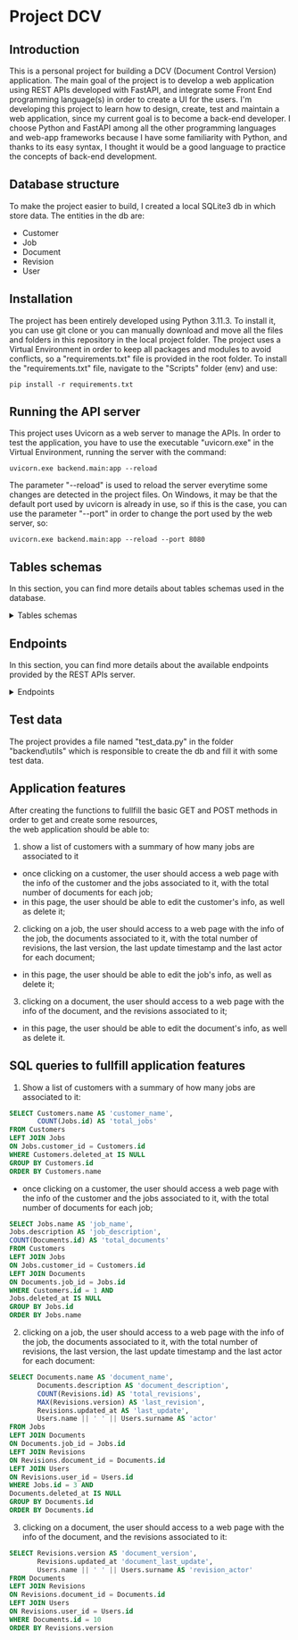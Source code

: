 # Project DCV

## Introduction
This is a personal project for building a DCV (Document Control Version) application.
The main goal of the project is to develop a web application using REST APIs developed
with FastAPI, and integrate some Front End programming language(s) in order to create a UI for the users.
I'm developing this project to learn how to design, create, test and maintain a web application,
since my current goal is to become a back-end developer.
I choose Python and FastAPI among all the other programming languages and web-app frameworks because I have
some familiarity with Python, and thanks to its easy syntax, I thought it would be a good language
to practice the concepts of back-end development.

## Database structure
To make the project easier to build, I created a local SQLite3 db in which store data.
The entities in the db are:
- Customer
- Job
- Document
- Revision
- User

## Installation
The project has been entirely developed using Python 3.11.3.
To install it, you can use git clone or you can manually download and move all the files and folders in this repository in the local project folder.
The project uses a Virtual Environment in order to keep all packages and modules to avoid conflicts, so a "requirements.txt" file is provided in the root folder.
To install the "requirements.txt" file, navigate to the "Scripts" folder (env) and use:
```
pip install -r requirements.txt
```

## Running the API server
This project uses Uvicorn as a web server to manage the APIs.
In order to test the application, you have to use the executable "uvicorn.exe" in the Virtual Environment, 
running the server with the command:
```
uvicorn.exe backend.main:app --reload
```

The parameter "--reload" is used to reload the server everytime some changes are detected in the project files.
On Windows, it may be that the default port used by uvicorn is already in use, so if this is the case, you can use the parameter "--port" in order
to change the port used by the web server, so:
```
uvicorn.exe backend.main:app --reload --port 8080
```

## Tables schemas
In this section, you can find more details about tables schemas used in the database.

<details>
	<summary>Tables schemas</summary>

### Customer Entity
Each Client has the following attributes:
class Customer(BaseModel):
- id
- name
- created_at
- updated_at
- deleted_at

#### Customer Relationships
For every Customer there can be more than one Job(s), so the relation between Customer and Jobs is 1 → N.

#### Table Structure
Considering what explained above, the data table will have the following structure:

```sql
CREATE TABLE "Customers" (
	"id"	INTEGER NOT NULL UNIQUE,
	"name"	TEXT NOT NULL,
	"created_at"	TEXT NOT NULL,
	"updated_at"	TEXT NOT NULL,
	"deleted_at"	TEXT,
	PRIMARY KEY("id" AUTOINCREMENT)
);
```

### Job Entity
Each Job has the following attributes:
- id
- name
- description
- created_at
- updated_at
- deleted_at
- customer_id (foreign key)

#### Job Relationships
For every Job there can be more than one Documents(s), so the relation between Jobs and Documents is 1 → N.

#### Table Structure
Considering what explained above, the data table will have the following structure:

```sql
CREATE TABLE "Jobs" (
	"id"	INTEGER NOT NULL UNIQUE,
	"name"	TEXT NOT NULL,
	"description"	TEXT NOT NULL,
	"created_at"	TEXT NOT NULL,
	"updated_at"	TEXT NOT NULL,
	"deleted_at"	TEXT,
	"customer_id"	INTEGER NOT NULL,
	FOREIGN KEY("customer_id") REFERENCES "Customers"("id"),
	PRIMARY KEY("id" AUTOINCREMENT)
)
```

### Document Entity
Each Document has the following attributes:
- id
- name
- description
- created_at
- updated_at
- deleted_at
- job_id (foreign key)

#### Document Relationships
For every Document there can be more than one Revisions, so the relation between Documents and Revisions is 1 → N.

#### Table Structure
Considering what explained above, the data table will have the following structure:

```sql
CREATE TABLE "Documents" (
	"id"	INTEGER NOT NULL UNIQUE,
	"name"	TEXT NOT NULL,
	"description"	TEXT NOT NULL,
	"created_at"	TEXT NOT NULL,
	"updated_at"	TEXT NOT NULL,
	"deleted_at"	TEXT,
	"job_id"	INTEGER NOT NULL,
	PRIMARY KEY("id" AUTOINCREMENT),
	FOREIGN KEY("job_id") REFERENCES "Jobs"("id")
)
```

### Revision Entity
Each Revision has the following attributes:
- id
- version
- description  
- file_path
- created_at
- updated_at
- deleted_at
- user_id
- document_id

#### Table Structure
Considering what explained above, the data table will have the following structure:

```sql
CREATE TABLE "Revisions" (
	"id"	INTEGER NOT NULL UNIQUE,
	"version"	TEXT NOT NULL,
	"description"	TEXT NOT NULL,
	"file_path"	TEXT NOT NULL,
	"created_at"	TEXT NOT NULL,
	"updated_at"	TEXT NOT NULL,
	"deleted_at"	TEXT,
	"user_id"	INTEGER NOT NULL,
	"document_id"	INTEGER NOT NULL,
	FOREIGN KEY("user_id") REFERENCES "Users"("id"),
	FOREIGN KEY("document_id") REFERENCES "Documents"("id"),
	PRIMARY KEY("id" AUTOINCREMENT)
)
```

### User Entity
Each User has the following attributes:
- id
- name
- surname
- email
- password
- created_at
- updated_at
- deleted_at
- access_level_id (foreign key) # for future use

#### Table Structure
Considering what explained above, the data table will have the following structure:

```sql
CREATE TABLE "Users" (
	"id"	INTEGER NOT NULL UNIQUE,
	"name"	TEXT NOT NULL,
	"surname"	TEXT NOT NULL,
	"email"	TEXT NOT NULL,
	"password"	TEXT NOT NULL,
	"created_at"	TEXT NOT NULL,
	"updated_at"	TEXT NOT NULL,
	"deleted_at"	TEXT,
	"access_level_id"	INTEGER NOT NULL,
	PRIMARY KEY("id" AUTOINCREMENT)
)
```

</details>

## Endpoints
In this section, you can find more details about the available endpoints provided by the REST APIs server.

<details>
	<summary>Endpoints</summary>

The available endpoints are:
- /customers
- /jobs
- /documents
- /revisions
- /users

For each endpoint, there is a GET metod without any parameters (query all data), and a GET method with the id path parameter, like:
```
/customers/customer_id
```
where customer_id is a positive integer greater than 0.

As well as the GET method, for each endpoint there is a POST method to create a resource in the database.

</details>

## Test data
The project provides a file named "test_data.py" in the folder "backend\utils\" which is responsible to create the db and fill it with some test data.

## Application features
After creating the functions to fullfill the basic GET and POST methods in order to get and create some resources,  
the web application should be able to:
1. show a list of customers with a summary of how many jobs are associated to it
- once clicking on a customer, the user should access a web page with the info of the customer and the jobs associated to it, with the total number of documents for each job;
- in this page, the user should be able to edit the customer's info, as well as delete it;
2. clicking on a job, the user should access to a web page with the info of the job, the documents associated to it, with the total number of revisions, the last version, the last update timestamp and the last actor for each document;
- in this page, the user should be able to edit the job's info, as well as delete it;
3. clicking on a document, the user should access to a web page with the info of the document, and the revisions associated to it;
- in this page, the user should be able to edit the document's info, as well as delete it.

## SQL queries to fullfill application features
1. Show a list of customers with a summary of how many jobs are associated to it:
```sql
SELECT Customers.name AS 'customer_name',
	   COUNT(Jobs.id) AS 'total_jobs'
FROM Customers
LEFT JOIN Jobs
ON Jobs.customer_id = Customers.id
WHERE Customers.deleted_at IS NULL
GROUP BY Customers.id
ORDER BY Customers.name
```
- once clicking on a customer, the user should access a web page with the info of the customer and the jobs associated to it, with the total number of documents for each job;
```sql
SELECT Jobs.name AS 'job_name',
Jobs.description AS 'job_description',
COUNT(Documents.id) AS 'total_documents'
FROM Customers
LEFT JOIN Jobs
ON Jobs.customer_id = Customers.id
LEFT JOIN Documents
ON Documents.job_id = Jobs.id
WHERE Customers.id = 1 AND
Jobs.deleted_at IS NULL 
GROUP BY Jobs.id
ORDER BY Jobs.name
```

2. clicking on a job, the user should access to a web page with the info of the job, the documents associated to it, with the total number of revisions, the last version, the last update timestamp and the last actor for each document:
```sql
SELECT Documents.name AS 'document_name',
	   Documents.description AS 'document_description',
	   COUNT(Revisions.id) AS 'total_revisions',
	   MAX(Revisions.version) AS 'last_revision',
	   Revisions.updated_at AS 'last_update',
	   Users.name || ' ' || Users.surname AS 'actor'
FROM Jobs
LEFT JOIN Documents
ON Documents.job_id = Jobs.id
LEFT JOIN Revisions
ON Revisions.document_id = Documents.id
LEFT JOIN Users
ON Revisions.user_id = Users.id
WHERE Jobs.id = 3 AND
Documents.deleted_at IS NULL 
GROUP BY Documents.id
ORDER BY Documents.id
```

3. clicking on a document, the user should access to a web page with the info of the document, and the revisions associated to it:
```sql
SELECT Revisions.version AS 'document_version',
	   Revisions.updated_at 'document_last_update',
	   Users.name || ' ' || Users.surname AS 'revision_actor'
FROM Documents
LEFT JOIN Revisions
ON Revisions.document_id = Documents.id
LEFT JOIN Users
ON Revisions.user_id = Users.id
WHERE Documents.id = 10
ORDER BY Revisions.version
```